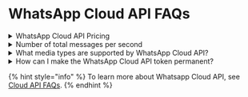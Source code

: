 # WhatsApp Cloud API FAQs

<details>

<summary>WhatsApp Cloud API Pricing</summary>

Using the WhatsApp Cloud API, pricing can be estimated using [Conversation-Based Pricing](https://developers.facebook.com/docs/whatsapp/pricing) provided by Meta.

Rocket.Chat does not charge for WhatsApp conversations with the[ WhatsApp Cloud App](../../extend-rocket.chat-capabilities/rocket.chat-marketplace/rocket.chat-public-apps-guides/omnichannel-apps/whatsapp-cloud-app/).

</details>

<details>

<summary>Number of total messages per second</summary>

The Cloud API can send and receive text and media messages at a combined rate of up to 80 messages per second (MPS) by default and up to 500 MPS upon request. To learn more, see the [Meta helpdesk](https://developers.facebook.com/docs/whatsapp/cloud-api/support/faqs#faq\_535008344623707).

</details>

<details>

<summary>What media types are supported by WhatsApp Cloud API?</summary>

See a list of supported media types [in the Meta guide](https://developers.facebook.com/docs/whatsapp/cloud-api/reference/media#supported-media-types).

</details>

<details>

<summary>How can I make the WhatsApp Cloud API token permanent?</summary>

To generate a permanent Access Token, visit  [#create-a-permanent-whatsapp-cloud-api-token](../../extend-rocket.chat-capabilities/rocket.chat-marketplace/rocket.chat-public-apps-guides/omnichannel-apps/whatsapp-cloud-app/#create-a-permanent-whatsapp-cloud-api-token "mention").

</details>

{% hint style="info" %}
To learn more about Whatsapp Cloud API, see [Cloud API FAQs](https://developers.facebook.com/docs/whatsapp/cloud-api/support/faqs).&#x20;
{% endhint %}
